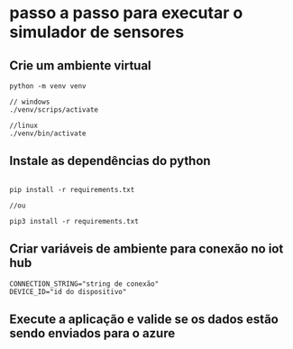 # passo a passo para executar o simulador de sensores

## Crie um ambiente virtual

```
python -m venv venv
    
// windows
./venv/scrips/activate

//linux
./venv/bin/activate
```

## Instale as dependências do python

```

pip install -r requirements.txt

//ou

pip3 install -r requirements.txt

```

## Criar variáveis de ambiente para conexão no <b>iot hub</b>

```
CONNECTION_STRING="string de conexão" 
DEVICE_ID="id do dispositivo"
```

## Execute a aplicação e valide se os dados estão sendo enviados para o azure
